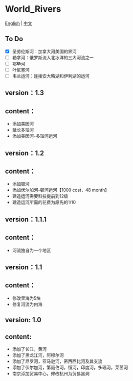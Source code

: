 # World_Rivers

[English](./README_EN.md) | [中文](./README.md)
## To Do
- [x] 圣劳伦斯河：加拿大河美国的界河
- [ ] 勒拿河：俄罗斯流入北冰洋的三大河流之一
- [ ] 鄂毕河
- [ ] 叶尼塞河
- [ ] 韦兰运河：连接安大略湖和伊利湖的运河

## version：1.3
## content：
- 添加美因河
- 延长多瑙河
- 添加美因河-多瑙河运河

## version：1.2
## content：
- 添加顿河
- 添加伏尔加河-顿河运河【1000 cost，48 month】
- 建造运河需要科技提前到12级
- 建造运河所需的花费为原先的1/10

## version：1.1.1
## content：
- 河流独自为一个地区


## version：1.1
## content：
- 修改里海为5块
- 修复河流为内海

## version: 1.0
## content:
- 添加了长江，黄河
- 添加了黑龙江河，阿穆尔河
- 添加了尼罗河，亚马逊河，密西西比河及其支流
- 添加了伏尔加河，第聂伯河，恒河，印度河，多瑙河，莱茵河
- 南京添加贸易中心，修改杭州为贸易黑洞

